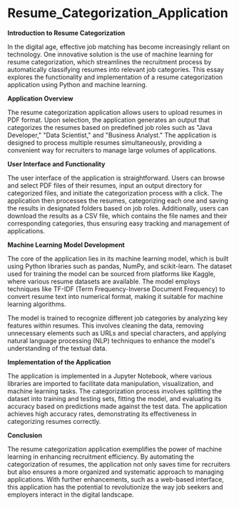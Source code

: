 # Resume_Categorization_Application

**Introduction to Resume Categorization**

In the digital age, effective job matching has become increasingly reliant on technology. One innovative solution is the use of machine learning for resume categorization, which streamlines the recruitment process by automatically classifying resumes into relevant job categories. This essay explores the functionality and implementation of a resume categorization application using Python and machine learning.

**Application Overview**

The resume categorization application allows users to upload resumes in PDF format. Upon selection, the application generates an output that categorizes the resumes based on predefined job roles such as "Java Developer," "Data Scientist," and "Business Analyst." The application is designed to process multiple resumes simultaneously, providing a convenient way for recruiters to manage large volumes of applications.

**User Interface and Functionality**

The user interface of the application is straightforward. Users can browse and select PDF files of their resumes, input an output directory for categorized files, and initiate the categorization process with a click. The application then processes the resumes, categorizing each one and saving the results in designated folders based on job roles. Additionally, users can download the results as a CSV file, which contains the file names and their corresponding categories, thus ensuring easy tracking and management of applications.

**Machine Learning Model Development**

The core of the application lies in its machine learning model, which is built using Python libraries such as pandas, NumPy, and scikit-learn. The dataset used for training the model can be sourced from platforms like Kaggle, where various resume datasets are available. The model employs techniques like TF-IDF (Term Frequency-Inverse Document Frequency) to convert resume text into numerical format, making it suitable for machine learning algorithms.

The model is trained to recognize different job categories by analyzing key features within resumes. This involves cleaning the data, removing unnecessary elements such as URLs and special characters, and applying natural language processing (NLP) techniques to enhance the model's understanding of the textual data.

**Implementation of the Application**

The application is implemented in a Jupyter Notebook, where various libraries are imported to facilitate data manipulation, visualization, and machine learning tasks. The categorization process involves splitting the dataset into training and testing sets, fitting the model, and evaluating its accuracy based on predictions made against the test data. The application achieves high accuracy rates, demonstrating its effectiveness in categorizing resumes correctly.

**Conclusion**

The resume categorization application exemplifies the power of machine learning in enhancing recruitment efficiency. By automating the categorization of resumes, the application not only saves time for recruiters but also ensures a more organized and systematic approach to managing applications. With further enhancements, such as a web-based interface, this application has the potential to revolutionize the way job seekers and employers interact in the digital landscape.
